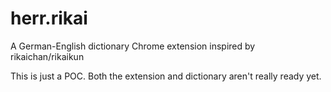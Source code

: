 herr.rikai
==========

A German-English dictionary Chrome extension inspired by rikaichan/rikaikun

This is just a POC. Both the extension and dictionary aren't really ready yet.
